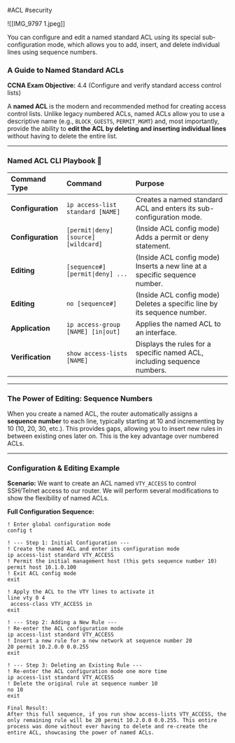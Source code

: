 #ACL #security 

![[IMG_9797 1.jpeg]]

You can configure and edit a named standard ACL using its special sub-configuration mode, which allows you to add, insert, and delete individual lines using sequence numbers.
### A Guide to Named Standard ACLs

**CCNA Exam Objective:** 4.4 (Configure and verify standard access control lists)

A **named ACL** is the modern and recommended method for creating access control lists. Unlike legacy numbered ACLs, named ACLs allow you to use a descriptive name (e.g., `BLOCK_GUESTS`, `PERMIT_MGMT`) and, most importantly, provide the ability to **edit the ACL by deleting and inserting individual lines** without having to delete the entire list.

***

### Named ACL CLI Playbook 📖

| Command Type | Command | Purpose |
| :--- | :--- | :--- |
| **Configuration**| `ip access-list standard [NAME]` | Creates a named standard ACL and enters its sub-configuration mode. |
| **Configuration**| `[permit\|deny] [source] [wildcard]` | (Inside ACL config mode) Adds a permit or deny statement. |
| **Editing** | `[sequence#] [permit\|deny] ...` | (Inside ACL config mode) Inserts a new line at a specific sequence number. |
| **Editing** | `no [sequence#]` | (Inside ACL config mode) Deletes a specific line by its sequence number. |
| **Application** | `ip access-group [NAME] [in\|out]` | Applies the named ACL to an interface. |
| **Verification** | `show access-lists [NAME]` | Displays the rules for a specific named ACL, including sequence numbers. |

***

### The Power of Editing: Sequence Numbers

When you create a named ACL, the router automatically assigns a **sequence number** to each line, typically starting at 10 and incrementing by 10 (10, 20, 30, etc.). This provides gaps, allowing you to insert new rules in between existing ones later on. This is the key advantage over numbered ACLs.

---

### Configuration & Editing Example

**Scenario:** We want to create an ACL named `VTY_ACCESS` to control SSH/Telnet access to our router. We will perform several modifications to show the flexibility of named ACLs.

**Full Configuration Sequence:**
```cisco
! Enter global configuration mode
config t

! --- Step 1: Initial Configuration ---
! Create the named ACL and enter its configuration mode
ip access-list standard VTY_ACCESS
! Permit the initial management host (this gets sequence number 10)
permit host 10.1.0.100
! Exit ACL config mode
exit

! Apply the ACL to the VTY lines to activate it
line vty 0 4
 access-class VTY_ACCESS in
exit

! --- Step 2: Adding a New Rule ---
! Re-enter the ACL configuration mode
ip access-list standard VTY_ACCESS
! Insert a new rule for a new network at sequence number 20
20 permit 10.2.0.0 0.0.255
exit

! --- Step 3: Deleting an Existing Rule ---
! Re-enter the ACL configuration mode one more time
ip access-list standard VTY_ACCESS
! Delete the original rule at sequence number 10
no 10
exit

Final Result:
After this full sequence, if you run show access-lists VTY_ACCESS, the only remaining rule will be 20 permit 10.2.0.0 0.0.255. This entire process was done without ever having to delete and re-create the entire ACL, showcasing the power of named ACLs.

